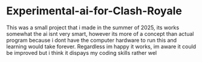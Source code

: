 # Experimental-ai-for-Clash-Royale
This was a small project that i made in the summer of 2025, its works somewhat the ai isnt very smart, however its more of a concept than actual program because i dont have the computer hardware to run this and learning would take forever. Regardless im happy it works, im aware it could be improved but i think it dispays my coding skills rather wel
